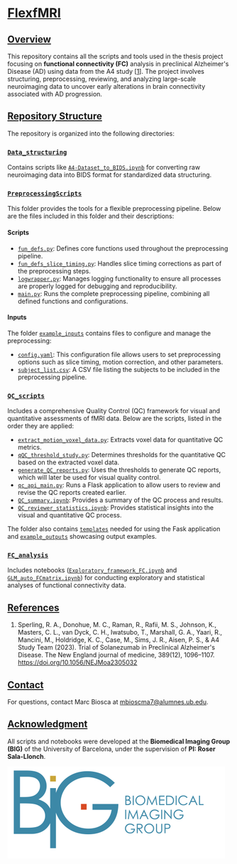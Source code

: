 

# [FlexfMRI](#overview)

## [Overview](#overview)
This repository contains all the scripts and tools used in the thesis project focusing on **functional connectivity (FC)** analysis in preclinical Alzheimer's Disease (AD) using data from the A4 study [<a href="#ref-a4">1</a>]. The project involves structuring, preprocessing, reviewing, and analyzing large-scale neuroimaging data to uncover early alterations in brain connectivity associated with AD progression.

## [Repository Structure](#repository-structure)
The repository is organized into the following directories:

### [`Data_structuring`](./Data_structuring)  
Contains scripts like [`A4-Dataset_to_BIDS.ipynb`](./Data_structuring/A4-Dataset_to_BIDS.ipynb) for converting raw neuroimaging data into BIDS format for standardized data structuring.

### [`PreprocessingScripts`](./PreprocessingScripts)  
This folder provides the tools for a flexible preprocessing pipeline. Below are the files included in this folder and their descriptions:

#### **Scripts**
- [`fun_defs.py`](./PreprocessingScripts/fun_defs.py): Defines core functions used throughout the preprocessing pipeline.
- [`fun_defs_slice_timing.py`](./PreprocessingScripts/fun_defs_slice_timing.py): Handles slice timing corrections as part of the preprocessing steps.
- [`logwrapper.py`](./PreprocessingScripts/logwrapper.py): Manages logging functionality to ensure all processes are properly logged for debugging and reproducibility.
- [`main.py`](./PreprocessingScripts/main.py): Runs the complete preprocessing pipeline, combining all defined functions and configurations.

#### **Inputs**
The folder [`example_inputs`](./PreprocessingScripts/example_inputs) contains files to configure and manage the preprocessing:
- [`config.yaml`](./PreprocessingScripts/example_inputs/config.yaml): This configuration file allows users to set preprocessing options such as slice timing, motion correction, and other parameters.
- [`subject_list.csv`](./PreprocessingScripts/example_inputs/subject_list.csv): A CSV file listing the subjects to be included in the preprocessing pipeline.

### [`QC_scripts`](./QC_scripts)  
Includes a comprehensive Quality Control (QC) framework for visual and quantitative assessments of fMRI data. Below are the scripts, listed in the order they are applied:

- [`extract_motion_voxel_data.py`](./QC_scripts/extract_motion_voxel_data.py): Extracts voxel data for quantitative QC metrics.
- [`qQC_threshold_study.py`](./QC_scripts/qQC_threshold_study.py): Determines thresholds for the quantitative QC based on the extracted voxel data.
- [`generate_QC_reports.py`](./QC_scripts/generate_QC_reports.py): Uses the thresholds to generate QC reports, which will later be used for visual quality control.
- [`qc_api_main.py`](./QC_scripts/qc_api_main.py): Runs a Flask application to allow users to review and revise the QC reports created earlier.
- [`QC_summary.ipynb`](./QC_scripts/QC_summary.ipynb): Provides a summary of the QC process and results.
- [`QC_reviewer_statistics.ipynb`](./QC_scripts/QC_reviewer_statistics.ipynb): Provides statistical insights into the visual and quantitative QC process.

The folder also contains [`templates`](./QC_scripts/templates) needed for using the Fask application and [`example_outputs`](./QC_scripts/example_outputs) showcasing output examples.

### [`FC_analysis`](./FC_analysis)  
Includes notebooks ([`Exploratory_framework_FC.ipynb`](./FC_analysis/Exploratory_framework_FC.ipynb) and [`GLM_auto_FCmatrix.ipynb`](./FC_analysis/GLM_auto_FCmatrix.ipynb)) for conducting exploratory and statistical analyses of functional connectivity data.

## [References](#references)
1. <a name="ref-a4"></a> Sperling, R. A., Donohue, M. C., Raman, R., Rafii, M. S., Johnson, K., Masters, C. L., van Dyck, C. H., Iwatsubo, T., Marshall, G. A., Yaari, R., Mancini, M., Holdridge, K. C., Case, M., Sims, J. R., Aisen, P. S., & A4 Study Team (2023). Trial of Solanezumab in Preclinical Alzheimer's Disease. The New England journal of medicine, 389(12), 1096–1107. https://doi.org/10.1056/NEJMoa2305032

## [Contact](#contact)
For questions, contact Marc Biosca at [mbioscma7@alumnes.ub.edu](mailto:mbioscma7@alumnes.ub.edu).

## [Acknowledgment](#acknowledgment)
All scripts and notebooks were developed at the **Biomedical Imaging Group (BIG)** of the University of Barcelona, under the supervision of **PI: Roser Sala-Llonch**.

![BIG Logo](image.png)

